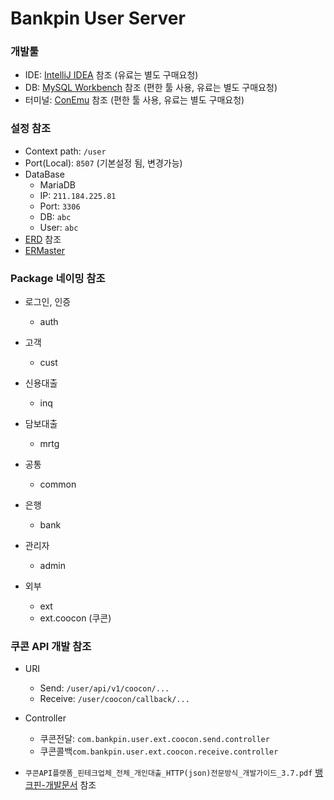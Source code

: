 # Bankpin User Server

### 개발툴
- IDE: [IntelliJ IDEA](https://www.jetbrains.com/ko-kr/idea/download/#section=windows) 참조 (유료는 별도 구매요청)
- DB: [MySQL Workbench](https://dev.mysql.com/downloads/workbench/) 참조 (편한 툴 사용, 유료는 별도 구매요청)
- 터미널: [ConEmu](https://conemu.github.io/) 참조 (편한 툴 사용, 유료는 별도 구매요청)


### 설정 참조
- Context path: `/user`
- Port(Local): `8507` (기본설정 됨, 변경가능)
- DataBase
  * MariaDB
  * IP: `211.184.225.81`
  * Port: `3306`
  * DB: `abc`
  * User: `abc`
- [ERD](http://211.184.225.81:3000/Dev-abc/abc-online/src/branch/main/%EB%B1%85%ED%81%AC%ED%95%80-%EA%B0%9C%EB%B0%9C%EB%AC%B8%EC%84%9C/ERD) 참조
- [ERMaster](https://sourceforge.net/projects/ermaster/files/)


### Package 네이밍 참조
- 로그인, 인증
  * auth

- 고객
  * cust

- 신용대출
  * inq
    
- 담보대출
  * mrtg

- 공통
  * common

- 은행
  * bank

- 관리자
  * admin

- 외부
  * ext
  * ext.coocon (쿠콘)


### 쿠콘 API 개발 참조
- URI
  * Send: `/user/api/v1/coocon/...`
  * Receive: `/user/coocon/callback/...`

- Controller
  * 쿠콘전달: `com.bankpin.user.ext.coocon.send.controller`
  * 쿠콘콜백`com.bankpin.user.ext.coocon.receive.controller`

- `쿠콘API플랫폼_핀테크업체_전체_개인대출_HTTP(json)전문방식_개발가이드_3.7.pdf` [뱅크핀-개발문서](http://211.184.225.81:3000/Dev-abc/abc-online/src/branch/main/%EB%B1%85%ED%81%AC%ED%95%80-%EA%B0%9C%EB%B0%9C%EB%AC%B8%EC%84%9C/%EC%BF%A0%EC%BD%98) 참조
